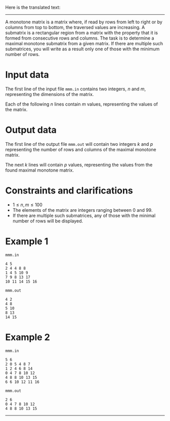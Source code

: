 Here is the translated text:

---

A monotone matrix is a matrix where, if read by rows from left to right or by columns from top to bottom, the traversed values are increasing. A submatrix is a rectangular region from a matrix with the property that it is formed from consecutive rows and columns. The task is to determine a maximal monotone submatrix from a given matrix. If there are multiple such submatrices, you will write as a result only one of those with the minimum number of rows.

# Input data

The first line of the input file `mmm.in` contains two integers, $n$ and $m$, representing the dimensions of the matrix. 

Each of the following $n$ lines contain $m$ values, representing the values of the matrix.

# Output data

The first line of the output file `mmm.out` will contain two integers $k$ and $p$ representing the number of rows and columns of the maximal monotone matrix.

The next $k$ lines will contain $p$ values, representing the values from the found maximal monotone matrix.

# Constraints and clarifications

* $1 \leq n, m \leq 100$
* The elements of the matrix are integers ranging between $0$ and $99$.
* If there are multiple such submatrices, any of those with the minimal number of rows will be displayed.

# Example 1

`mmm.in`
```
4 5
2 4 4 8 8
1 4 5 10 9
7 9 8 13 17
10 11 14 15 16
```

`mmm.out`
```
4 2
4 8
5 10
8 13
14 15
```

# Example 2

`mmm.in`
```
5 6
2 0 5 4 8 7
1 2 4 6 8 14
0 4 7 8 10 12
4 8 8 10 13 15
6 6 10 12 11 16
```

`mmm.out`
```
2 6
0 4 7 8 10 12
4 8 8 10 13 15
```

---